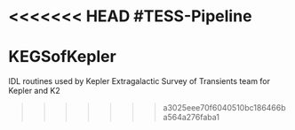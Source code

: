 <<<<<<< HEAD
#TESS-Pipeline
=======
# KEGSofKepler
IDL routines used by Kepler Extragalactic Survey of Transients team for Kepler and K2
>>>>>>> a3025eee70f6040510bc186466ba564a276faba1
